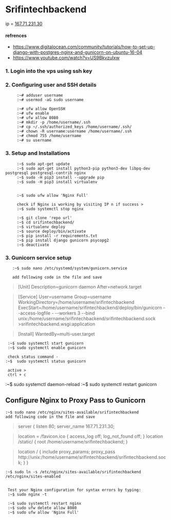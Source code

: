 # Srifintechbackend
ip = [167.71.231.30](http://167.71.231.30/) 
#### refrences 
- https://www.digitalocean.com/community/tutorials/how-to-set-up-django-with-postgres-nginx-and-gunicorn-on-ubuntu-16-04
- https://www.youtube.com/watch?v=US9BkvzuIxw


### 1. Login into the vps using ssh key 

### 2.  Configuring user and SSH details 
         :~# adduser username
         :~# usermod -aG sudo username
         
         :~# ufw allow OpenSSH
         :~# ufw enable
         :~# ufw allow 8080
         :~# mkdir -p /home/username/.ssh
         :~# cp ~/.ssh/authorized_keys /home/username/.ssh/
         :~# chown -R username:username /home/username/.ssh
         :~# chmod 755 /home/username
         :~# su username
        
### 3. Setup and Installations
         
         :~$ sudo apt-get update
         :~$ sudo apt-get install python3-pip python3-dev libpq-dev postgresql postgresql-contrib nginx
         :~$ sudo -H pip3 install --upgrade pip
         :~$ sudo -H pip3 install virtualenv

         
         :~$ sudo ufw allow 'Nginx Full'
         
         check if Nginx is working by visiting IP n if success >
         :~$ sudo systemctl stop nginx
         
         :~$ git clone 'repo url'
         :~$ cd srifintechbackend/
         :~$ virtualenv deploy
         :~$ source deploy/bin/activate
         :~$ pip install -r requirements.txt
         :~$ pip install django gunicorn psycopg2
         :~$ deactivate

### 3.  Gunicorn service setup 

       :~$ sudo nano /etc/systemd/system/gunicorn.service
       
       add following code in the file and save
>   [Unit]
>    Description=gunicorn daemon
>    After=network.target

>   [Service]
>   User=username
>	Group=username
>	WorkingDirectory=/home/username/srifintechbackend
>	ExecStart=/home/username/srifintechbackend/deploy/bin/gunicorn --access-logfile - --workers 3 --bind unix:/home/username/srifintechbackend/srifintechbackend.sock >srifintechbackend.wsgi:application

>[Install]
WantedBy=multi-user.target

     :~$ sudo systemctl start gunicorn
     :~$ sudo systemctl enable gunicorn
     
     check status command - 
    :~$  sudo systemctl status gunicorn
     
     active >
     ctrl + c 
    
   :~$  sudo systemctl daemon-reload
   :~$ sudo systemctl restart gunicorn

## Configure Nginx to Proxy Pass to Gunicorn
	:~$ sudo nano /etc/nginx/sites-available/srifintechbackend
	add following code in the file and save
> server {
    listen 80;
    server_name 167.71.231.30;

>    location = /favicon.ico { access_log off; log_not_found off; }
>    location /static/ {
>        root /home/username/srifintechbackend;
>    }

>    location / {
>       include proxy_params;
>       proxy_pass http://unix:/home/username/srifintechbackend/srifintechbackend.sock;
>   }
>}

    :~$ sudo ln -s /etc/nginx/sites-available/srifintechbackend /etc/nginx/sites-enabled


     Test your Nginx configuration for syntax errors by typing:
     :~$ sudo nginx -t
     
     :~$ sudo systemctl restart nginx
     :~$ sudo ufw delete allow 8080
     :~$ sudo ufw allow 'Nginx Full'




